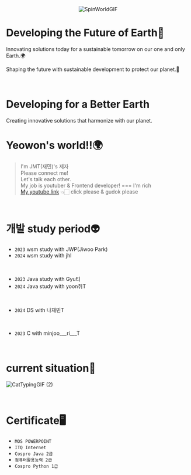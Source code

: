  
<div align="center">
  <img src="https://github.com/33ueowon/33ueowon/assets/127466476/72c07f55-9057-414d-a06e-89e7330a1429" alt="SpinWorldGIF">
</div>

<h1>Developing the Future of Earth🌿</h1>
  <p>Innovating solutions today for a sustainable tomorrow on our one and only Earth.🌍</p>
  <p>Shaping the future with sustainable development to protect our planet.🚀</p>
<br>

 <h1>Developing for a Better Earth</h1>
  <p>Creating innovative solutions that harmonize with our planet.</p>

# Yeowon's world!!🌍
> I'm JMT(재민)'s 제자 <br>
> Please connect me! <br>
> Let's talk each other. <br>
> My job is youtuber & Frontend developer! === I'm rich <br>
> [My youtube link](https://www.youtube.com/@eeueowon) 👈🏻 click please & gudok please
<br>

# 개발 study period👽
- `2023` wsm study with JWP(Jiwoo Park)
- `2024` wsm study with jhl  
<br>

- `2023` Java study with Gyu티
- `2024` Java study with yoon쥐T
 
 <br>

- `2024` DS with 나재민T
<br>


- `2023` C with minjoo___ri___T
<br>

# current situation👾
![CatTypingGIF (2)](https://github.com/33ueowon/33ueowon/assets/127466476/8044b545-de7d-4aa0-a5bc-a9d41001e383)

<br>

# Certificate🖥️
- `MOS POWERPOINT`
- `ITQ Internet`
- `Cospro Java 2급`
- `컴퓨터활용능력 2급`
- `Cospro Python 1급`
 
